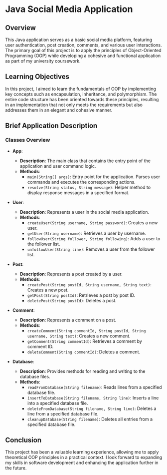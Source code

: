 # Java Social Media Application

## Overview

This Java application serves as a basic social media platform, featuring user authentication, post creation, comments, and various user interactions. The primary goal of this project is to apply the principles of Object-Oriented Programming (OOP) while developing a cohesive and functional application as part of my university coursework.

## Learning Objectives

In this project, I aimed to learn the fundamentals of OOP by implementing key concepts such as encapsulation, inheritance, and polymorphism. The entire code structure has been oriented towards these principles, resulting in an implementation that not only meets the requirements but also addresses them in an elegant and cohesive manner.

## Brief Application Description

### Classes Overview

- **App**: 
    - **Description**: The main class that contains the entry point of the application and user command logic.
    - **Methods**:
        - `main(String[] args)`: Entry point for the application. Parses user commands and executes the corresponding actions.
        - `resolve(String status, String message)`: Helper method to display response messages in a specified format.

- **User**: 
    - **Description**: Represents a user in the social media application.
    - **Methods**:
        - `createUser(String username, String password)`: Creates a new user.
        - `getUser(String username)`: Retrieves a user by username.
        - `followUser(String follower, String following)`: Adds a user to the follower list.
        - `unfollowUser(String line)`: Removes a user from the follower list.

- **Post**: 
    - **Description**: Represents a post created by a user.
    - **Methods**:
        - `createPost(String postId, String username, String text)`: Creates a new post.
        - `getPost(String postId)`: Retrieves a post by post ID.
        - `deletePost(String postId)`: Deletes a post.

- **Comment**: 
    - **Description**: Represents a comment on a post.
    - **Methods**:
        - `createComment(String commentId, String postId, String username, String text)`: Creates a new comment.
        - `getComment(String commentId)`: Retrieves a comment by comment ID.
        - `deleteComment(String commentId)`: Deletes a comment.

- **Database**: 
    - **Description**: Provides methods for reading and writing to the database files.
    - **Methods**:
        - `readFromDatabase(String filename)`: Reads lines from a specified database file.
        - `insertToDatabase(String filename, String line)`: Inserts a line into a specified database file.
        - `deleteFromDatabase(String filename, String line)`: Deletes a line from a specified database file.
        - `cleanupDatabase(String filename)`: Deletes all entries from a specified database file.

## Conclusion

This project has been a valuable learning experience, allowing me to apply theoretical OOP principles in a practical context. I look forward to expanding my skills in software development and enhancing the application further in the future.
